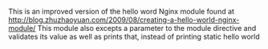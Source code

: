 This is an improved version of the hello word Nginx module found at http://blog.zhuzhaoyuan.com/2009/08/creating-a-hello-world-nginx-module/
This module also excepts a parameter to the module directive and validates its value as well as prints that, instead of printing static hello world
